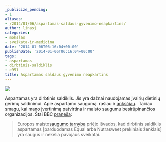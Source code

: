 ```yaml
---
_publicize_pending:
- 1
aliases:
- /2014/01/06/aspartamas-saldaus-gyvenimo-neapkartins/
author: linasj
categories:
- mokslas
- sveikata-ir-medicina
date: '2014-01-06T06:16:04+00:00'
publishDate: '2014-01-06T06:16:04+00:00'
tags:
- aspartamas
- dirbtinis-saldiklis
- e951
title: Aspartamas saldaus gyvenimo neapkartins
---
```

![](http://farm3.staticflickr.com/2876/11793058125_fc57c19ed1_n.jpg)

Aspartamas yra dirbtinis saldiklis. Jis yra dažnai naudojamas įvairių dietinių gėrimų saldinimui. Apie aspartamo saugumą  rašiau ir [anksčiau](http://netikiu.com/2011/10/26/saldiklis-aspartamas/).  Tačiau smagu, kai mano įvertinimą patvirtina ir maisto saugumu besirūpinančios organizacijos. Štai BBC [praneša](http://www.bbc.co.uk/news/health-25323216):

> Europos maisto[saugumo tarnyba](http://www.efsa.europa.eu/en/press/news/131210.htm) priėjo išvados, kad dirbtinis saldiklis aspartamas [parduodamas Equal arba Nutrasweet prekiniais ženklais] yra saugus ir nekelia pavojaus sveikatai.


